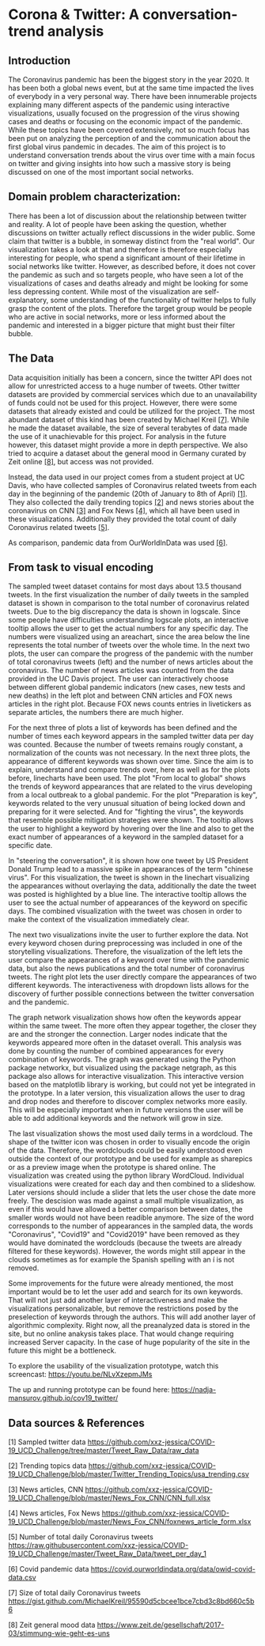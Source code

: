 # **Corona & Twitter: A conversation-trend analysis** 

## Introduction
The Coronavirus pandemic has been the biggest story in the year 2020. It has been both a global news event, but at the same time impacted the lives of everybody
in a very personal way. There have been innumerable projects explaining many different aspects of the pandemic using interactive visualizations, usually focused on 
the progression of the virus showing cases and deaths or focusing on the economic impact of the pandemic. While these topics have been covered extensively, not so 
much focus has been put on analyzing the perception of and the communication about the first global virus pandemic in decades. The aim of this project is to understand
conversation trends about the virus over time with a main focus on twitter and giving insights into how such a massive story is being discussed on 
one of the most important social networks.

## Domain problem characterization:
There has been a lot of discussion about the relationship between twitter and reality. A lot of people have been asking the question, whether discussions on twitter
actually reflect discussions in the wider public. Some claim that twitter is a bubble, in someway distinct from the "real world". Our visualization takes a look at that
and therefore is therefore especially interesting for people, who spend a significant amount of their lifetime in social networks like twitter. However, as described before,
it does not cover the pandemic as such and so targets people, who have seen a lot of the visualizations of cases and deaths already and 
might be looking for some less depressing content. While most of the visualization are self-explanatory, some understanding of the functionality of twitter helps to fully grasp
the content of the plots. Therefore the target group would be people who are active in social networks, more or less informed about the pandemic and interested in a bigger
picture that might bust their filter bubble.

## The Data
Data acquisition initially has been a concern, since the twitter API does not allow for unrestricted access to a huge number of tweets. Other twitter datasets are provided by
commercial services which due to an unavailability of funds could not be used for this project. However, there were some datasets
that already existed and could be utilized for the project. The most abundant dataset of this kind has been created by Michael Kreil [[7]](#7). While he made the dataset available,
the size of several terabytes of data made the use of it unachievable for this project. For analysis in the future however, this dataset might 
provide a more in depth perspective. We also tried to acquire a dataset about the general mood in Germany curated by Zeit online [[8]](#8), but access was not provided.

Instead, the data used in our project comes from a student project at UC Davis, who have collected samples of Coronavirus related tweets from each day in the beginning of
the pandemic (20th of January to 8th of April) [[1]](#1). They also collected the daily trending topics [[2]](#2) and news stories about the coronavirus on CNN [[3]](#3) and Fox News [[4]](#4), 
which all have been used in these visualizations. Additionally they provided the total count of daily Coronavirus related tweets [[5]](#5).

As comparison, pandemic data from OurWorldInData was used [[6]](#6).


## From task to visual encoding

The sampled tweet dataset contains for most days about 13.5 thousand tweets. In the first visualization the number of daily tweets in the sampled dataset is shown in comparison to the total number
of coronavirus related tweets. Due to the big discrepancy the data is shown in logscale. Since some people have difficulties understanding logscale plots, an interactive tooltip 
allows the user to get the actual numbers for any specific day. The numbers were visualized using an areachart, since the area below the line represents the total number of tweets over
the whole time.
In the next two plots, the user can compare the progress of the pandemic with the number of total coronavirus tweets (left) and the number of news articles about the coronavirus. The number of
news articles was counted from the data provided in the UC Davis project. The user can interactively choose between different global pandemic indicators (new cases, new tests and new deaths) in the left
plot and between CNN articles and FOX news articles in the right plot. Because FOX news counts entries in livetickers as separate articles, the numbers there are much higher.

For the next three of plots a list of keywords has been defined and the number of times each keyword appears in the sampled twitter data per day was counted. Because the number of tweets remains rougly constant,
a normalization of the counts was not necessary. In the next three plots, the appearance of different keywords was shown over time. Since the aim is to explain, understand and compare trends over, here as well as for the 
plots before, linecharts have been used.
The plot "From local to global" shows the trends of keyword appearances that are related to the virus developing from a local outbreak to a global pandemic. 
For the plot "Preparation is key", keywords related to the very unusual situation of being locked down and preparing for it were selected. And for "fighting the virus", the keywords that resemble possible
mitigation strategies were shown. The tooltip allows the user to highlight a keyword by hovering over the line and also to get the exact number of appearances of a keyword in the sampled dataset
for a specific date.

In "steering the conversation", it is shown how one tweet by US President Donald Trump lead to a massive spike in appearances
of the term "chinese virus". For this visualization, the tweet is shown in the linechart visualizing the appearances without overlaying the data, additionally the date the tweet was posted is highlighted by a blue line.
The interactive tooltip allows the user to see the actual number of appearances of the keyword on specific days. The combined visualization with the tweet was chosen in
order to make the context of the visualization immediately clear.

The next two visualizations invite the user to further explore the data. Not every keyword chosen during preprocessing was included in one of the storytelling visualizations. Therefore, the visualization of the left lets the
user compare the appearances of a keyword over time with the pandemic data, but also the news publications and the total number of coronavirus tweets. The right plot lets the user directly compare
the appearances of two different keywords. The interactiveness with dropdown lists allows for the discovery of further possible connections between the twitter conversation and the pandemic.

The graph network visualization shows how often the keywords appear within the same tweet. The more often they appear together, the closer they are and the stronger the connection. 
Larger nodes indicate that the keywords appeared more often in the dataset overall. This analysis was done by counting the number of combined appearances for every combination of keywords. The graph was generated
using the Python package networkx, but visualized using the package netgraph, as this package also allows for interactive visualization. This interactive version based on the matplotlib
library is working, but could not yet be integrated in the prototype. In a later version, this visualization allows the user to drag and drop nodes and therefore to discover complex networks more easily. This
will be especially important when in future versions the user will be able to add additional keywords and the network will grow in size.

The last visualization shows the most used daily terms in a wordcloud. The shape of the twitter icon was chosen in order to visually encode the origin of the data. Therefore, the wordclouds could be easily understood
even outside the context of our prototype and be used for example as sharepics or as a preview image when the prototype is shared online. The visualization was created using the 
python library WordCloud. Individual visualizations were created for each day and then combined to a slideshow. Later versions should include a slider that lets the user chose the date more freely. The descision was made
against a small multiple visualization, as even if this would have allowed a better comparison between dates, the smaller words would not have been readible anymore. The size of the word corresponds to the number of appearances
in the sampled data, the words "Coronavirus", "Covid19" and "Covid2019" have been removed as they would have dominated the wordclouds (because the tweets are already filtered for these keywords). However, the words might still
appear in the clouds sometimes as for example the Spanish spelling with an í is not removed. 

Some improvements for the future were already mentioned, the most important would be to let the user add and search for its own keywords. That will not just add another layer of interactiveness and make the visualizations personalizable, 
but remove the restrictions posed by the preselection of keywords through the authors. This will add another layer of algorithmic complexity. Right now, all the preanalyzed data is stored in the site,
but no online anakysis takes place. That would change requiring increased Server capacity. In the case of huge popularity of the site in the future this might be a bottleneck. 

To explore the usability of the visualization prototype, watch this screencast: https://youtu.be/NLvXzepmJMs

The up and running prototype can be found here: https://nadja-mansurov.github.io/cov19_twitter/

## Data sources & References
<a id="1">[1]</a> 
Sampled twitter data
https://github.com/xxz-jessica/COVID-19_UCD_Challenge/tree/master/Tweet_Raw_Data/raw_data

<a id="2">[2]</a> 
Trending topics data
https://github.com/xxz-jessica/COVID-19_UCD_Challenge/blob/master/Twitter_Trending_Topics/usa_trending.csv

<a id="3">[3]</a> 
News articles, CNN
https://github.com/xxz-jessica/COVID-19_UCD_Challenge/blob/master/News_Fox_CNN/CNN_full.xlsx

<a id="4">[4]</a> 
News articles, Fox News
https://github.com/xxz-jessica/COVID-19_UCD_Challenge/blob/master/News_Fox_CNN/foxnews_article_form.xlsx

<a id="5">[5]</a>
Number of total daily Coronavirus tweets
https://raw.githubusercontent.com/xxz-jessica/COVID-19_UCD_Challenge/master/Tweet_Raw_Data/tweet_per_day_1

<a id="6">[6]</a>
Covid pandemic data
https://covid.ourworldindata.org/data/owid-covid-data.csv

<a id="7">[7]</a>
Size of total daily Coronavirus tweets
https://gist.github.com/MichaelKreil/95590d5cbcee1bce7cbd3c8bd660c5b6

<a id="8">[8]</a>
Zeit general mood data
https://www.zeit.de/gesellschaft/2017-03/stimmung-wie-geht-es-uns
